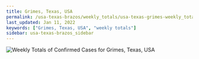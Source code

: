 ```yaml
---
title: Grimes, Texas, USA
permalink: /usa-texas-brazos/weekly_totals/usa-texas-grimes-weekly_totals.html
last_updated: Jan 11, 2022
keywords: ["Grimes, Texas, USA", "weekly totals"]
sidebar: usa-texas-brazos_sidebar
---
```


![Weekly Totals of Confirmed Cases for Grimes, Texas, USA](/covid_tracker/images/graphs/usa-texas-grimes-weekly_totals_graph.png)
